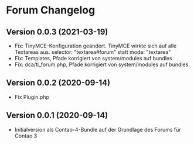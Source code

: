 # Forum Changelog

## Version 0.0.3 (2021-03-19)

* Fix: TinyMCE-Konfiguration geändert. TinyMCE wirkte sich auf alle Textareas aus. selector: "textarea#forum" statt mode: "textarea"
* Fix: Templates, Pfade korrigiert von system/modules auf bundles
* Fix: dca/tl_forum.php, Pfade korrigiert von system/modules auf bundles

## Version 0.0.2 (2020-09-14)

* Fix Plugin.php

## Version 0.0.1 (2020-09-14)

* Initialversion als Contao-4-Bundle auf der Grundlage des Forums für Contao 3
